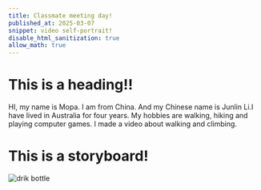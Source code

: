 ```yaml
---
title: Classmate meeting day!
published_at: 2025-03-07
snippet: video self-portrait!
disable_html_sanitization: true
allow_math: true
---
```


# This is a heading!!

HI, my name is Mopa. I am from China. And my Chinese name is Junlin Li.I have lived in Australia for four years. My hobbies are walking, hiking and playing computer games.
I made a video about walking and climbing.
# This is a storyboard!
![drik bottle](week1/storyboard.webp)

